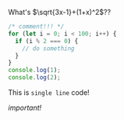 What's $\sqrt{3x-1}+(1+x)^2$??

```js
/* comment!!! */
for (let i = 0; i < 100; i++) {
  if (i % 2 === 0) {
    // do something
  }
}
console.log(1);
console.log(2);
```

This is `single line` code!

*important!*

